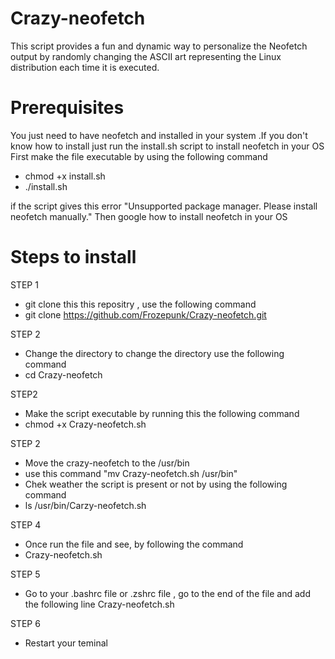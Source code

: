 # Crazy-neofetch
This script provides a fun and dynamic way to personalize the Neofetch output by randomly changing the ASCII art representing the Linux distribution each time it is executed.
# Prerequisites
You just need to have neofetch and installed in your system .If you don't know how to install just run the  install.sh script to install neofetch in your OS
First make the file executable by using the following command 
* chmod +x install.sh
* ./install.sh
  
if the script gives this error "Unsupported package manager. Please install neofetch manually." Then google how to install neofetch in your OS 
# Steps to install 
STEP 1 
* git clone this this repositry , use the following command
*  git clone https://github.com/Frozepunk/Crazy-neofetch.git

STEP 2 
*  Change the directory to change the directory use the following command 
* cd Crazy-neofetch

STEP2 
* Make the script executable by running this the following command 
* chmod +x Crazy-neofetch.sh

STEP 2
* Move the crazy-neofetch to the  /usr/bin
* use this command "mv Crazy-neofetch.sh /usr/bin"
* Chek weather the script is present or not by using the following command
* ls /usr/bin/Carzy-neofetch.sh 

STEP 4
* Once run the file and see, by following the command
* Crazy-neofetch.sh
  
STEP 5
* Go to your .bashrc file or .zshrc file , go to the end of the file and add the following line Crazy-neofetch.sh
  
STEP 6
* Restart your teminal
